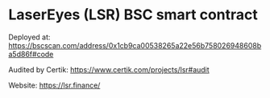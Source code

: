 # LaserEyes (LSR) BSC smart contract

Deployed at:
https://bscscan.com/address/0x1cb9ca00538265a22e56b758026948608ba5d86f#code

Audited by Certik:
https://www.certik.com/projects/lsr#audit

Website:
https://lsr.finance/